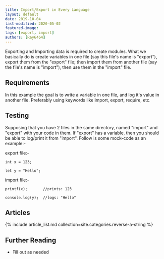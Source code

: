 ```yaml
---
title: Import/Export in Every Language
layout: default
date: 2019-10-04
last-modified: 2020-05-02
featured-image:
tags: [export, import]
authors: [Ray6464]
---
```


Exporting and Importing data is required to create modules. What we basically do is create variables in one file (say this file's name is "export"), export them from the "export" file; then import them from another file (say the file's name is "import"), then use them in the "import" file.

## Requirements

In this example the goal is to write a variable in one file, and log it's value in another file. Preferably using keywords like import, export, require, etc.

## Testing

Supposing that you have 2 files in the same directory, named "import" and "export" with your code in them. If "export" has a variable, then you should be able to log/print it from "import". Follow is some mock-code as an example:-  

export file:-  

```
int x = 123;  
```

```
let y = "Hello";  
```  

import file:- 

```
printf(x);       //prints: 123
```

```
console.log(y);  //logs: "Hello"  
```

## Articles

{% include article_list.md collection=site.categories.reverse-a-string %}

## Further Reading

- Fill out as needed
